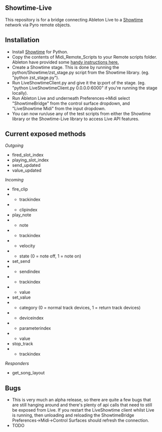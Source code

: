 Showtime-Live
-------------

This repository is for a bridge connecting Ableton Live
to a [Showtime](https://github.com/Mystfit/Showtime) network via Pyro remote objects.


Installation
------------

- Install [Showtime](https://github.com/Mystfit/Showtime) for Python.
- Copy the contents of Midi_Remote_Scripts to your Remote scripts folder. Ableton have provided some [handy instructions here.](https://www.ableton.com/en/articles/install-third-party-remote-script/)
- Create a Showtime stage. This is done by running the python/Showtime/zst_stage.py script from the Showtime library. (eg. "python zst_stage.py").
- Run LiveShowtimeClient.py and give it the ip:port of the stage. (eg. "python LiveShowtimeClient.py 0.0.0.0:6000" if you're running the stage locally).
- Run Ableton Live and underneath Preferences->Midi select "ShowtimeBridge" from the control surface dropdown, and "LiveShowtime Midi" from the input dropdown.
- You can now run/use any of the test scripts from either the Showtime library or the Showtime-Live library to access Live API features.

Current exposed methods
-----------------------

*Outgoing*
 - fired_slot_index
 - playing_slot_index
 - send_updated
 - value_updated

*Incoming*
 - fire_clip
 - - trackindex
 - - clipindex
 - play_note
 - - note
 - - trackindex
 - - velocity
 - - state (0 = note off, 1 = note on)
 - set_send
 - - sendindex
 - - trackindex
 - - value
 - set_value
 - - category (0 = normal track devices, 1 = return track devices)
 - - deviceindex
 - - parameterindex
 - - value
 - stop_track
 - - trackindex


*Responders*
 - get_song_layout


Bugs
----

 - This is very much an alpha release, so there are quite a few bugs that are still hanging around and there's plenty of api calls that need to still be exposed from Live. If you restart the LiveShowtime client whilst Live is running, then unloading and reloading the ShowtimeBridge Preferences->Midi->Control Surfaces should refresh the connection.
 - TODO 
